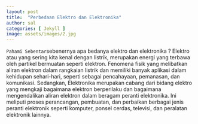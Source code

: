 ```yaml
---
layout: post
title:  "Perbedaan Elektro dan Elektronika"
author: sal
categories: [ Jekyll ]
image: assets/images/2.jpg
---
```

`Pahami Sebentar`sebenernya apa bedanya elektro dan elektronika ? 
Elektro atau yang sering kita kenal dengan listrik, merupakan energi yang terbawa oleh partikel bermuatan seperti elektron. Fenomena fisik yang melibatkan aliran elektron dalam rangkaian listrik dan memiliki banyak aplikasi dalam kehidupan sehari-hari, seperti sebagai pencahayaan, pemanasan, dan komunikasi.
Sedangkan,
Elektronika merupakan cabang dari bidang elektro yang mengkaji bagaimana elektron berperilaku dan bagaimana mengendalikan aliran elektron dalam beragam peranti elektronika. Ini meliputi proses perancangan, pembuatan, dan perbaikan berbagai jenis peranti elektronik seperti komputer, ponsel cerdas, televisi, dan peralatan elektronik lainnya.
